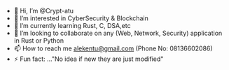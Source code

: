 - 👋 Hi, I’m @Crypt-atu
- 👀 I’m interested in CyberSecurity & Blockchain
- 🌱 I’m currently learning Rust, C, DSA,etc
- 💞️ I’m looking to collaborate on any (Web, Network, Security) application in Rust or Python
- 📫 How to reach me alekentu@gmail.com (Phone No: 08136602086)
- ⚡ Fun fact: ..."No idea if new they are just modified"

<!---
skywalker-atu/skywalker-atu is a ✨ special ✨ repository because its `README.md` (this file) appears on your GitHub profile.
You can click the Preview link to take a look at your changes.
--->
